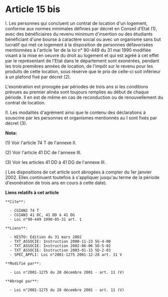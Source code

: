 # Article 15 bis

I. Les personnes qui concluent un contrat de location d'un logement, conforme aux normes minimales définies par décret en
Conseil d'Etat (1), avec des bénéficiaires du revenu minimum d'insertion ou des étudiants bénéficiant d'une bourse à
caractère social ou avec un organisme sans but lucratif qui met ce logement à la disposition de personnes défavorisées
mentionnées à l'article 1er de la loi n° 90-449 du 31 mai 1990 modifiée visant à la mise en oeuvre du droit au logement et
qui est agréé à cet effet par le représentant de l'Etat dans le département sont exonérées, pendant les trois premières
années de location, de l'impôt sur le revenu pour les produits de cette location, sous réserve que le prix de celle-ci soit
inférieur à un plafond fixé par décret (2).

L'exonération est prorogée par périodes de trois ans si les conditions prévues au premier alinéa sont toujours remplies au
début de chaque période. Il en est de même en cas de reconduction ou de renouvellement du contrat de location.

II. Les modalités d'agrément ainsi que le contenu des déclarations à souscrire par les personnes et organismes mentionnés au
I sont fixés par décret (3).

**Nota:**

(1) Voir l'article 74 T de l'annexe II. 

(2) Voir l'article 41 DC de l'annexe III. 

(3) Voir les articles 41 DD à 41 DG de l'annexe III. 

(  Les dispositions de cet article sont abrogées à compter du 1er janvier 2002. Elles continuent toutefois à s'appliquer
jusqu'au terme de la période d'exonération de trois ans en cours à cette date).

**Liens relatifs à cet article**

	**Cite**:

	  - CGIAN2 74 T
	  - CGIAN3 41 DC, 41 DD à 41 DG
	  - Loi n°90-449 1990-05-31 art. 1

	**Liens**:

	  - HISTO: Edition du 31 mars 2002
	  - TXT_ASSOCIE: Instruction 2000-11-23 5G-4-00
	  - TXT_ASSOCIE: Instruction 2002-06-06 5D-5-02
	  - TXT_ASSOCIE: Instruction 2003-01-15 5D-2-03
	  - SPEC_APPLI: Loi n°2001-1275 2001-12-28 art. 11 V

	**Modifié par**:

	  - Loi n°2001-1275 du 28 décembre 2001 - art. 11 (V)

	**Abrogé par**:

	  - Loi n°2001-1275 du 28 décembre 2001 - art. 11 (V)
